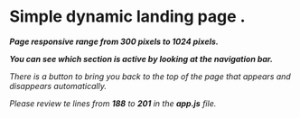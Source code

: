 # Simple dynamic landing page .

**_Page responsive range from 300 pixels to 1024 pixels._**

**_You can see which section is active by looking at the navigation bar._**

_There is a button to bring you back to the top of the page that appears and disappears automatically._

_Please review te lines from **188** to **201** in the **app.js** file._
